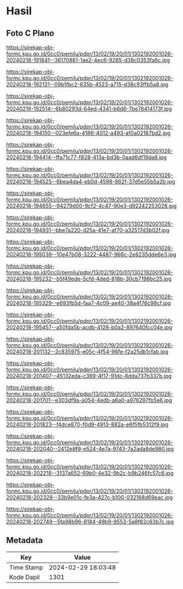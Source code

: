 # Hasil

## Foto C Plano

https://sirekap-obj-formc.kpu.go.id/0cc0/pemilu/pdpr/13/02/19/20/01/1302192001026-20240218-191841--36170881-1ae2-4ec6-9285-d38c0353fa6c.jpg

https://sirekap-obj-formc.kpu.go.id/0cc0/pemilu/pdpr/13/02/19/20/01/1302192001026-20240218-192131--09b1fbc2-635b-4523-a715-d38c93ffb5a8.jpg

https://sirekap-obj-formc.kpu.go.id/0cc0/pemilu/pdpr/13/02/19/20/01/1302192001026-20240218-192514--6b80293d-64ed-4341-b6d6-7be78414173f.jpg

https://sirekap-obj-formc.kpu.go.id/0cc0/pemilu/pdpr/13/02/19/20/01/1302192001026-20240218-194150--023efe6a-4186-4012-a493-af0a02187bd2.jpg

https://sirekap-obj-formc.kpu.go.id/0cc0/pemilu/pdpr/13/02/19/20/01/1302192001026-20240218-194414--ffa71c77-f828-413a-bd3b-0aad6df19da6.jpg

https://sirekap-obj-formc.kpu.go.id/0cc0/pemilu/pdpr/13/02/19/20/01/1302192001026-20240218-194525--6bea4da4-eb0d-4598-862f-37d5e55b5a2b.jpg

https://sirekap-obj-formc.kpu.go.id/0cc0/pemilu/pdpr/13/02/19/20/01/1302192001026-20240218-194655--94279d00-9cf2-4c47-90e3-d92242253028.jpg

https://sirekap-obj-formc.kpu.go.id/0cc0/pemilu/pdpr/13/02/19/20/01/1302192001026-20240218-194931--bbe7a220-d25a-41e7-af70-a32517d3b02f.jpg

https://sirekap-obj-formc.kpu.go.id/0cc0/pemilu/pdpr/13/02/19/20/01/1302192001026-20240218-195039--10e47b08-3222-4487-966c-2e8235dde6e3.jpg

https://sirekap-obj-formc.kpu.go.id/0cc0/pemilu/pdpr/13/02/19/20/01/1302192001026-20240218-195232--b5f49ede-5cfd-4ded-818b-30cb7198bc25.jpg

https://sirekap-obj-formc.kpu.go.id/0cc0/pemilu/pdpr/13/02/19/20/01/1302192001026-20240218-195329--e693fb5d-faa7-4c09-ae40-38a4f76c98cf.jpg

https://sirekap-obj-formc.kpu.go.id/0cc0/pemilu/pdpr/13/02/19/20/01/1302192001026-20240218-195457--a50fda5b-acdb-4128-b0a2-897640fcc04e.jpg

https://sirekap-obj-formc.kpu.go.id/0cc0/pemilu/pdpr/13/02/19/20/01/1302192001026-20240218-201132--2c835975-e05c-4f54-96fe-f2a25db1cfab.jpg

https://sirekap-obj-formc.kpu.go.id/0cc0/pemilu/pdpr/13/02/19/20/01/1302192001026-20240218-201407--45132eda-c389-4f17-91dc-8dda737b337b.jpg

https://sirekap-obj-formc.kpu.go.id/0cc0/pemilu/pdpr/13/02/19/20/01/1302192001026-20240218-201701--e303df9a-a054-4edb-a6a0-a976297fb5e6.jpg

https://sirekap-obj-formc.kpu.go.id/0cc0/pemilu/pdpr/13/02/19/20/01/1302192001026-20240218-201823--f4dce870-f0d9-4913-882a-e6f5fb5312f9.jpg

https://sirekap-obj-formc.kpu.go.id/0cc0/pemilu/pdpr/13/02/19/20/01/1302192001026-20240218-202040--2412e8f9-e524-4e7a-9743-7a2ada8de980.jpg

https://sirekap-obj-formc.kpu.go.id/0cc0/pemilu/pdpr/13/02/19/20/01/1302192001026-20240218-202218--3137a652-69b0-4e32-9b2c-b9b246fc57c6.jpg

https://sirekap-obj-formc.kpu.go.id/0cc0/pemilu/pdpr/13/02/19/20/01/1302192001026-20240218-202328--33b9e01c-fe3a-427c-b100-032168d69eac.jpg

https://sirekap-obj-formc.kpu.go.id/0cc0/pemilu/pdpr/13/02/19/20/01/1302192001026-20240218-202749--5fa98b96-8184-49b9-9553-5a8f62c63b7c.jpg


## Metadata

| Key        | Value               |
| ---------- | ------------------- |
| Time Stamp | 2024-02-29 18:03:48 |
| Kode Dapil | 1301                |



